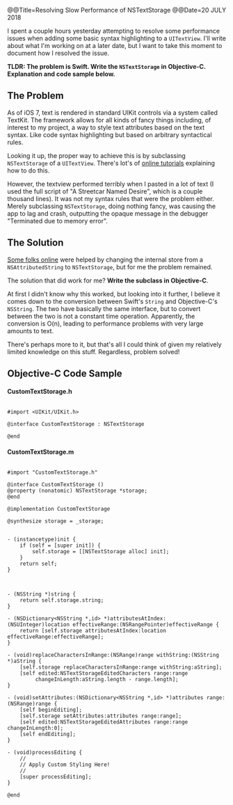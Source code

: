 @@Title=Resolving Slow Performance of NSTextStorage
@@Date=20 JULY 2018

I spent a couple hours yesterday attempting to resolve some performance issues when adding some basic syntax highlighting to a `UITextView`. I'll write about what I'm working on at a later date, but I want to take this moment to document how I resolved the issue.

**TLDR:   The problem is Swift. Write the `NSTextStorage` in Objective-C.  Explanation and code sample below.**

## The Problem
As of iOS 7, text is rendered in standard UIKit controls via a system called TextKit. The framework allows for all kinds of fancy things including, of interest to my project, a way to style text attributes based on the text syntax. Like code syntax highlighting but based on arbitrary syntactical rules.

Looking it up, the proper way to achieve this is by subclassing `NSTextStorage` of a `UITextView`.  There's lot's of [online tutorials](https://www.raywenderlich.com/50151/text-kit-tutorial) explaining how to do this.

However, the textview performed terribly when I pasted in a lot of text (I used the full script of "A Streetcar Named Desire", which is a couple thousand lines).  It was not my syntax rules that were the problem either. Merely subclassing `NSTextStorage`, doing nothing fancy, was causing the app to lag and crash, outputting the opaque message in the debugger "Terminated due to memory error".

## The Solution
[Some folks online](https://stackoverflow.com/questions/37952726/sub-classing-nstextstorage-causes-significant-memory-issues) were helped by changing the internal store from a `NSAttributedString` to `NSTextStorage`, but for me the problem remained.

The solution that did work for me? **Write the subclass in Objective-C**.  

At first I didn't know why this worked, but looking into it further, I believe it comes down to the conversion between Swift's `String` and Objective-C's `NSString`. The two have basically the same interface, but to convert between the two is not a constant time operation. Apparently, the conversion is O(n), leading to performance problems with very large amounts to text.  

There's perhaps more to it, but that's all I could think of given my relatively limited knowledge on this stuff. Regardless, problem solved!


## Objective-C Code Sample

#### CustomTextStorage.h

```objc

#import <UIKit/UIKit.h>

@interface CustomTextStorage : NSTextStorage

@end

```

#### CustomTextStorage.m

```objc

#import "CustomTextStorage.h"

@interface CustomTextStorage ()
@property (nonatomic) NSTextStorage *storage;
@end

@implementation CustomTextStorage

@synthesize storage = _storage;


- (instancetype)init {
    if (self = [super init]) {
        self.storage = [[NSTextStorage alloc] init];
    }
    return self;
}



- (NSString *)string {
    return self.storage.string;
}

- (NSDictionary<NSString *,id> *)attributesAtIndex:(NSUInteger)location effectiveRange:(NSRangePointer)effectiveRange {
    return [self.storage attributesAtIndex:location effectiveRange:effectiveRange];
}

- (void)replaceCharactersInRange:(NSRange)range withString:(NSString *)aString {
    [self.storage replaceCharactersInRange:range withString:aString];
    [self edited:NSTextStorageEditedCharacters range:range
         changeInLength:aString.length - range.length];
}

- (void)setAttributes:(NSDictionary<NSString *,id> *)attributes range:(NSRange)range {
    [self beginEditing];
    [self.storage setAttributes:attributes range:range];
    [self edited:NSTextStorageEditedAttributes range:range changeInLength:0];
    [self endEditing];
}

- (void)processEditing {
    //
    // Apply Custom Styling Here!
    //
    [super processEditing];
}

@end

```
